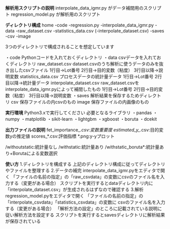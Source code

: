 **解析用スクリプトの説明**
interpolate_data_igmr.py がデータ補間用のスクリプト
regression_model.py が解析用のスクリプト

**ディレクトリ構成**
home
    -code
        -regression.py
        -interpolate_data_igmr.py
    -data
        -raw_dataset.csv
        -statistics_data.csv
        (-interpolate_dataset.csv)
    -saves
        -csv
        -image

3つのディレクトリで構成されることを想定しています

・code
    Pythonコードを入れておくディレクトリ
・data
    csvデータを入れておくディレクトリ
    raw_dataset.csv
        dataset.csvのうち解析に使うデータのみを抜き出したcsvファイル
        1行目->Lot番号
        2行目->目的変数（粘度）
        3行目以降->説明変数
    statistics_data.csv
        プロセスデータの統計量データ
        1行目->Lot番号
        2行目以降->統計量データ
    interpolate_dataset.csv
        raw_dataset.csvをinterpolate_data_igmr.pyによって補間したもの
        1行目->Lot番号
        2行目->目的変数（粘度）
        3行目以降->説明変数
・saves
    解析結果を保存するためディレクトリ
    csv
        保存ファイルの内csvのもの
    image
        保存ファイルの内画像のもの

**実行環境**
Python3.xで実行してください
必要となるライブラリ
・pandas
・numpy
・matplotlib
・sikit-learn
・lightgbm
・xgboost
・boruta
・dcekit

**出力ファイルの説明**
fet_importance_*.csv:変数重要度
estimated_y_*.csv:目的変数yの推定値
scores_*.csv:評価指標
*.png:y-yプロット

/withoutstatic:統計量なし
/withstatic:統計量あり
/withstatic_boruta*:統計量あり+Borutaによる変数選択

**使い方**
1.ディレクトリを構成する
    上記のディレクトリ構成に従ってディレクトリやファイルを整理する
2.データの補完
    interpolate_data_igmr.pyをエディタで開く
    「ファイルの名前の指定」の「raw_csvdata」の変数にcsvのファイル名を入力する（変更がある場合）
    スクリプトを実行するとdataディレクトリ内に「interpolate_dataset.csv」が生成されるはずなので確認する
3.解析
    regression_model.pyをエディタで開く
    「ファイルの名前の指定」の「interpolate_csvdata」「statistics_csvdata」の変数に
    csvのファイル名を入力する（変更がある場合）
    「解析方法の設定」のところに記載されている説明に従い解析方法を設定する
    スクリプトを実行するとsavesディレクトリに解析結果が保存されている